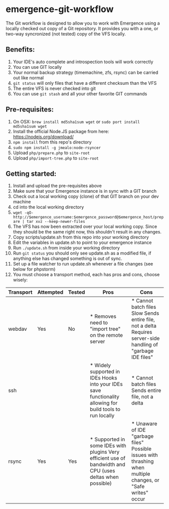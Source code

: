 # emergence-git-workflow

The Git workflow is designed to allow you to work with Emergence using a locally checked out copy of a Git repository.
It provides you with a one, or two-way syncronized (not tested) copy of the VFS locally.

## Benefits:
1. Your IDE's auto complete and introspection tools will work correctly
2. You can use GIT locally
3. Your normal backup strategy (timemachine, zfs, rsync) can be carried out like normal
4. ``git status`` will only files that have a different checksum than the VFS
5. The entire VFS is never checked into git
6. You can use ``git stash`` and all your other favorite GIT commands

## Pre-requisites:
1. On OSX: ``brew install md5sha1sum wget`` or ``sudo port install md5sha1sum wget``
2. Install the official Node.JS package from here: https://nodejs.org/download/
3. ``npm install`` from this repo's directory
4. ``sudo npm install -g jmealo:node-rsyncer``
5. Upload ``php/prepare.php`` to ``site-root``
6. Upload ``php/import-tree.php`` to ``site-root``

## Getting started:
1. Install and upload the pre-requisites above
2. Make sure that your Emergence instance is in sync with a GIT branch
3. Check out a local working copy (clone) of that GIT branch on your dev machine
4. cd into the local working directory
5. ``wget -qO- http://$emergence_username:$emergence_password@$emergence_host/prepare | tar xvz --keep-newer-files``
6. The VFS has now been extracted over your local working copy. Since they should be the same right now, this shouldn't result in any changes.
7. Copy scripts/update.sh from this repo into your working directory
8. Edit the variables in update.sh to point to your emergence instance
9. Run ``./update.sh`` from inside your working directory
10. Run ``git status`` you should only see update.sh as a modified file, if anything else has changed something is out of sync.
11. Set up a file watcher to run update.sh whenever a file changes (see below for phpstorm)
12. You must choose a transport method, each has pros and cons, choose wisely:

| Transport | Attempted | Tested | Pros                                                                                                       | Cons                                                                                                          |
|-----------|-----------|--------|------------------------------------------------------------------------------------------------------------|---------------------------------------------------------------------------------------------------------------|
| webdav    | Yes       | No     | * Removes need to "import tree" on the remote server                                                       | * Cannot batch files Slow Sends entire file, not a delta Requires server-side handling of "garbage IDE files" |
| ssh       |           |        | * Widely supported in IDEs Hooks into your IDEs save functionality allowing for build tools to run locally | * Cannot batch files Sends entire file, not a delta                                                           |
| rsync     | Yes       | Yes    | * Supported in some IDEs with plugins Very efficient use of bandwidth and CPU (uses deltas when possible)  | * Unaware of IDE "garbage files" Possible issues with thrashing when multiple changes, or "Safe writes" occur |

